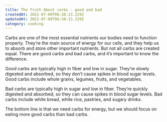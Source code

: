 ```yaml
---
title: The Truth About carbs - good and bad
createdAt: 2022-07-09T06:38:13.229Z
updatedAt: 2022-07-09T06:38:13.229Z
category: cooking
---
```


Carbs are one of the most essential nutrients our bodies need to function properly. They’re the main source of energy for our cells, and they help us to absorb and store other important nutrients. But not all carbs are created equal. There are good carbs and bad carbs, and it’s important to know the difference.

Good carbs are typically high in fiber and low in sugar. They’re slowly digested and absorbed, so they don’t cause spikes in blood sugar levels. Good carbs include whole grains, legumes, fruits, and vegetables.

Bad carbs are typically high in sugar and low in fiber. They’re quickly digested and absorbed, so they can cause spikes in blood sugar levels. Bad carbs include white bread, white rice, pastries, and sugary drinks.

The bottom line is that we need carbs for energy, but we should focus on eating more good carbs than bad carbs.

